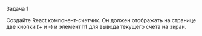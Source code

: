 Задача 1

Создайте React компонент-счетчик. Он должен отображать на странице две кнопки (+ и -) и элемент h1 для вывода текущего счета на экран.